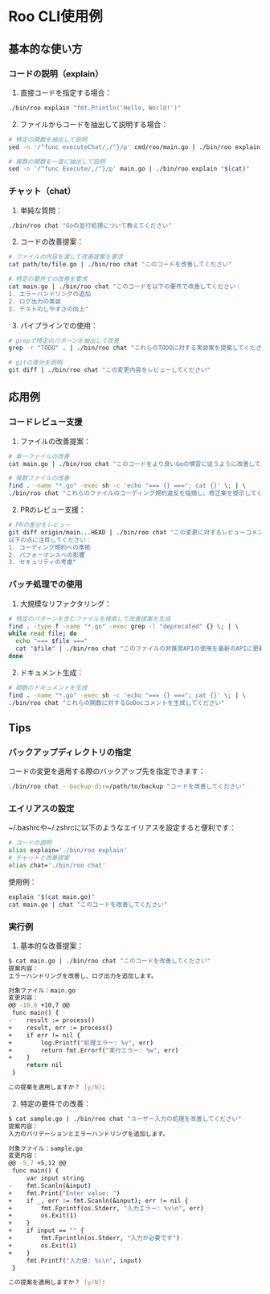 # Roo CLI使用例

## 基本的な使い方

### コードの説明（explain）

1. 直接コードを指定する場合：
```bash
./bin/roo explain "fmt.Println('Hello, World!')"
```

2. ファイルからコードを抽出して説明する場合：
```bash
# 特定の関数を抽出して説明
sed -n '/^func executeChat/,/^}/p' cmd/roo/main.go | ./bin/roo explain "$(cat)"

# 複数の関数を一度に抽出して説明
sed -n '/^func Execute/,/^}/p' main.go | ./bin/roo explain "$(cat)"
```

### チャット（chat）

1. 単純な質問：
```bash
./bin/roo chat "Goの並行処理について教えてください"
```

2. コードの改善提案：
```bash
# ファイルの内容を渡して改善提案を要求
cat path/to/file.go | ./bin/roo chat "このコードを改善してください"

# 特定の要件での改善を要求
cat main.go | ./bin/roo chat "このコードを以下の要件で改善してください：
1. エラーハンドリングの追加
2. ログ出力の実装
3. テストのしやすさの向上"
```

3. パイプラインでの使用：
```bash
# grepで特定のパターンを抽出して改善
grep -r "TODO" . | ./bin/roo chat "これらのTODOに対する実装案を提案してください"

# gitの差分を説明
git diff | ./bin/roo chat "この変更内容をレビューしてください"
```

## 応用例

### コードレビュー支援

1. ファイルの改善提案：
```bash
# 単一ファイルの改善
cat main.go | ./bin/roo chat "このコードをより良いGoの慣習に従うように改善してください"

# 複数ファイルの改善
find . -name "*.go" -exec sh -c 'echo "=== {} ==="; cat {}' \; | \
./bin/roo chat "これらのファイルのコーディング規約違反を指摘し、修正案を提示してください"
```

2. PRのレビュー支援：
```bash
# PRの差分をレビュー
git diff origin/main...HEAD | ./bin/roo chat "この変更に対するレビューコメントを生成してください。
以下の点に注目してください：
1. コーディング規約への準拠
2. パフォーマンスへの影響
3. セキュリティの考慮"
```

### バッチ処理での使用

1. 大規模なリファクタリング：
```bash
# 特定のパターンを含むファイルを検索して改善提案を生成
find . -type f -name "*.go" -exec grep -l "deprecated" {} \; | \
while read file; do
  echo "=== $file ==="
  cat "$file" | ./bin/roo chat "このファイルの非推奨APIの使用を最新のAPIに更新してください"
done
```

2. ドキュメント生成：
```bash
# 関数のドキュメントを生成
find . -name "*.go" -exec sh -c 'echo "=== {} ==="; cat {}' \; | \
./bin/roo chat "これらの関数に対するGoDocコメントを生成してください"
```

## Tips

### バックアップディレクトリの指定

コードの変更を適用する際のバックアップ先を指定できます：
```bash
./bin/roo chat --backup-dir=/path/to/backup "コードを改善してください"
```

### エイリアスの設定

~/.bashrcや~/.zshrcに以下のようなエイリアスを設定すると便利です：

```bash
# コードの説明
alias explain='./bin/roo explain'
# チャットと改善提案
alias chat='./bin/roo chat'
```

使用例：
```bash
explain "$(cat main.go)"
cat main.go | chat "このコードを改善してください"
```

### 実行例

1. 基本的な改善提案：
```bash
$ cat main.go | ./bin/roo chat "このコードを改善してください"
提案内容：
エラーハンドリングを改善し、ログ出力を追加します。

対象ファイル：main.go
変更内容：
@@ -10,6 +10,7 @@
 func main() {
-    result := process()
+    result, err := process()
+    if err != nil {
+        log.Printf("処理エラー: %v", err)
+        return fmt.Errorf("実行エラー: %w", err)
+    }
     return nil
 }

この提案を適用しますか？ [y/N]:
```

2. 特定の要件での改善：
```bash
$ cat sample.go | ./bin/roo chat "ユーザー入力の処理を改善してください"
提案内容：
入力のバリデーションとエラーハンドリングを追加します。

対象ファイル：sample.go
変更内容：
@@ -5,7 +5,12 @@
 func main() {
     var input string
-    fmt.Scanln(&input)
+    fmt.Print("Enter value: ")
+    if _, err := fmt.Scanln(&input); err != nil {
+        fmt.Fprintf(os.Stderr, "入力エラー: %v\n", err)
+        os.Exit(1)
+    }
+    if input == "" {
+        fmt.Fprintln(os.Stderr, "入力が必要です")
+        os.Exit(1)
+    }
     fmt.Printf("入力値: %s\n", input)
 }

この提案を適用しますか？ [y/N]:
